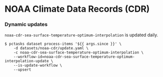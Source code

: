 # NOAA Climate Data Records (CDR)

### Dynamic updates

`noaa-cdr-sea-surface-temperature-optimum-interpolation` is updated daily.

```console
$ pctasks dataset process-items '${{ args.since }}' \
    -d datasets/noaa-cdr/update.yaml \
    -c noaa-cdr-sea-surface-temperature-optimum-interpolation \
    --workflow-id=noaa-cdr-sea-surface-temperature-optimum-interpolation-update \
    --is-update-workflow \
    --upsert
```